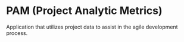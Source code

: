 # PAM (Project Analytic Metrics)
Application that utilizes project data to assist in the agile development process.
